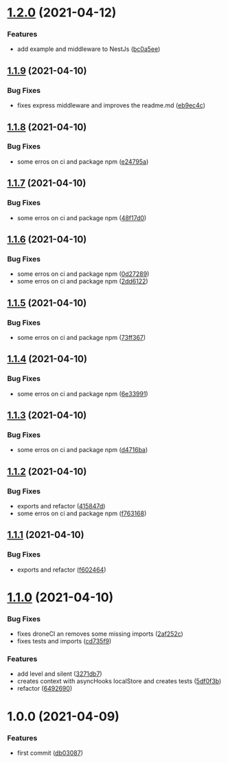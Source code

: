 # [1.2.0](https://github.com/almerindo/traceability/compare/v1.1.9...v1.2.0) (2021-04-12)


### Features

* add example and middleware to NestJs ([bc0a5ee](https://github.com/almerindo/traceability/commit/bc0a5eefdba89e2d35cf79a8976dee436f31a150))

## [1.1.9](https://github.com/almerindo/traceability/compare/v1.1.8...v1.1.9) (2021-04-10)


### Bug Fixes

* fixes express middleware and improves the readme.md ([eb9ec4c](https://github.com/almerindo/traceability/commit/eb9ec4c99ffd32b3212d7302d81a878c7e88e021))

## [1.1.8](https://github.com/almerindo/traceability/compare/v1.1.7...v1.1.8) (2021-04-10)


### Bug Fixes

* some erros on ci and package npm ([e24795a](https://github.com/almerindo/traceability/commit/e24795ac69b563b344e8e17332fe5ca243f8276d))

## [1.1.7](https://github.com/almerindo/traceability/compare/v1.1.6...v1.1.7) (2021-04-10)


### Bug Fixes

* some erros on ci and package npm ([48f17d0](https://github.com/almerindo/traceability/commit/48f17d09758548174193d3b49f9558365c985a39))

## [1.1.6](https://github.com/almerindo/traceability/compare/v1.1.5...v1.1.6) (2021-04-10)


### Bug Fixes

* some erros on ci and package npm ([0d27289](https://github.com/almerindo/traceability/commit/0d27289db82c7235eebf3919a1413e16352b2510))
* some erros on ci and package npm ([2dd6122](https://github.com/almerindo/traceability/commit/2dd61226f96d60c8e6cc52231afbe49f609c0e13))

## [1.1.5](https://github.com/almerindo/traceability/compare/v1.1.4...v1.1.5) (2021-04-10)


### Bug Fixes

* some erros on ci and package npm ([73ff367](https://github.com/almerindo/traceability/commit/73ff3675575856992668da479535eb14db9a6251))

## [1.1.4](https://github.com/almerindo/traceability/compare/v1.1.3...v1.1.4) (2021-04-10)


### Bug Fixes

* some erros on ci and package npm ([6e33991](https://github.com/almerindo/traceability/commit/6e33991c6fdbf8fc2c0c8bebcec9a865c3691344))

## [1.1.3](https://github.com/almerindo/traceability/compare/v1.1.2...v1.1.3) (2021-04-10)


### Bug Fixes

* some erros on ci and package npm ([d4716ba](https://github.com/almerindo/traceability/commit/d4716ba254ca4fa6f7c4a1883d38b0ff96270801))

## [1.1.2](https://github.com/almerindo/traceability/compare/v1.1.1...v1.1.2) (2021-04-10)


### Bug Fixes

* exports and refactor ([415847d](https://github.com/almerindo/traceability/commit/415847d46e8642ab3935c061e1ea15fe06d79f1c))
* some erros on ci and package npm ([f763168](https://github.com/almerindo/traceability/commit/f7631686dc02fc6b779c67664892914c895e4314))

## [1.1.1](https://github.com/almerindo/traceability/compare/v1.1.0...v1.1.1) (2021-04-10)


### Bug Fixes

* exports and refactor ([f602464](https://github.com/almerindo/traceability/commit/f60246478ab116494362aa9cb81f7c8fd4f2e5a6))

# [1.1.0](https://github.com/almerindo/traceability/compare/v1.0.0...v1.1.0) (2021-04-10)


### Bug Fixes

* fixes droneCI an removes some missing imports ([2af252c](https://github.com/almerindo/traceability/commit/2af252c823745ffb6dfdf43da9c36611f014297c))
* fixes tests and imports ([cd735f9](https://github.com/almerindo/traceability/commit/cd735f9d5ff3dedf81ed20ac3a1099c02c6cfedc))


### Features

* add level and silent ([3271db7](https://github.com/almerindo/traceability/commit/3271db75b2cc7455cd5911b2f26593d340851c82))
* creates context with asyncHooks localStore and creates tests ([5df0f3b](https://github.com/almerindo/traceability/commit/5df0f3b17c0eb96e4e0d45fa08d8ae35db7b9d8b))
* refactor ([6492690](https://github.com/almerindo/traceability/commit/64926903beee4f7ec0c6f6641c6df4ab21625317))

# 1.0.0 (2021-04-09)


### Features

* first commit ([db03087](https://github.com/almerindo/traceability/commit/db030875870e978678b9b3816d93c6e1128bc807))
